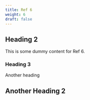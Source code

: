 ```yaml
---
title: Ref 6
weight: 6
draft: false
---
```


## Heading 2

This is some dummy content for Ref 6.

### Heading 3

Another heading

## Another Heading 2

